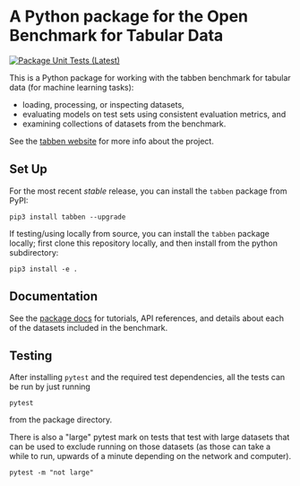 # A Python package for the Open Benchmark for Tabular Data

[![Package Unit Tests (Latest)](https://github.com/umd-otb/OpenTabularDataBenchmark/actions/workflows/test.yml/badge.svg)](https://github.com/umd-otb/OpenTabularDataBenchmark/actions/workflows/test.yml)

This is a Python package for working with the tabben benchmark for tabular data (for machine learning tasks):
- loading, processing, or inspecting datasets,
- evaluating models on test sets using consistent evaluation metrics, and
- examining collections of datasets from the benchmark.

See the [tabben website](https://www.tabben.org/) for more info about the project.

## Set Up

For the most recent *stable* release, you can install the `tabben` package from PyPI:
```shell
pip3 install tabben --upgrade
```

If testing/using locally from source, you can install the `tabben` package locally; first clone this repository locally, and then install from the python subdirectory:
```shell
pip3 install -e .
```

## Documentation

See the [package docs](https://umd-otb.github.io/OpenTabularDataBenchmark/) for tutorials, API references, and details about each of the datasets included in the benchmark.

## Testing

After installing `pytest` and the required test dependencies, all the tests can be run by just running
```shell
pytest
```
from the package directory.

There is also a "large" pytest mark on tests that test with large datasets that can be used to exclude running on those datasets (as those can take a while to run, upwards of a minute depending on the network and computer).
```shell
pytest -m "not large"
```
